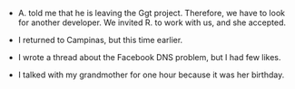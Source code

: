 - A. told me that he is leaving the Ggt project. Therefore, we have to look for another developer. We invited R. to work with us, and she accepted.

- I returned to Campinas, but this time earlier.

- I wrote a thread about the Facebook DNS problem, but I had few likes.

- I talked with my grandmother for one hour because it was her birthday.
